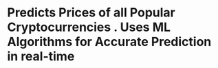 # Predicts Prices of all Popular Cryptocurrencies . Uses ML Algorithms for Accurate Prediction in real-time 
